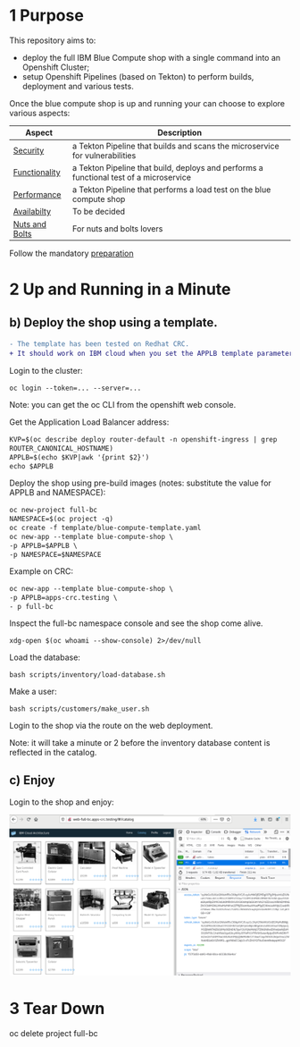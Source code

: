 # 1 Purpose

This repository aims to:
- deploy the full IBM Blue Compute shop with a single command into an Openshift Cluster;
- setup Openshift Pipelines (based on Tekton) to perform builds, deployment and various tests.

Once the blue compute shop is up and running your can choose to explore various aspects:

| Aspect | Description |
| --- | --- |
| [Security](aspects/security/README.MD) | a Tekton Pipeline that builds and scans the microservice for vulnerabilities |
| [Functionality](aspects/functionality/README.MD) | a Tekton Pipeline that build, deploys and performs a functional test of a microservice |
| [Performance](aspects/performance/README.MD) | a Tekton Pipeline that performs a load test on the blue compute shop |
| [Availabilty](aspects/availability/README.MD) | To be decided |
| [Nuts and Bolts](aspects/nuts-and-bolts/README.MD) | For nuts and bolts lovers |

Follow the mandatory [preparation](general/preparation/README.MD)

# 2 Up and Running in a Minute



## b) Deploy the shop using a template.

```diff
- The template has been tested on Redhat CRC.
+ It should work on IBM cloud when you set the APPLB template parameter.
```
Login to the cluster:

    oc login --token=... --server=...

Note: you can get the oc CLI from the openshift web console.

Get the Application Load Balancer address:

    KVP=$(oc describe deploy router-default -n openshift-ingress | grep ROUTER_CANONICAL_HOSTNAME)
    APPLB=$(echo $KVP|awk '{print $2}')
    echo $APPLB

Deploy the shop using pre-build images (notes: substitute the value for APPLB and NAMESPACE):

    oc new-project full-bc
    NAMESPACE=$(oc project -q)
    oc create -f template/blue-compute-template.yaml 
    oc new-app --template blue-compute-shop \
    -p APPLB=$APPLB \
    -p NAMESPACE=$NAMESPACE

Example on CRC:    

    oc new-app --template blue-compute-shop \
    -p APPLB=apps-crc.testing \
    - p full-bc

Inspect the full-bc namespace console and see the shop come alive.

    xdg-open $(oc whoami --show-console) 2>/dev/null

Load the database:

    bash scripts/inventory/load-database.sh 

Make a user:

    bash scripts/customers/make_user.sh 

Login to the shop via the route on the web deployment.

Note: it will take a minute or 2 before the inventory database content is reflected in the catalog.

## c) Enjoy

Login to the shop and enjoy:

![Enjoy](images/enjoy.png?raw=true "Title")


# 3 Tear Down

   oc delete project full-bc

